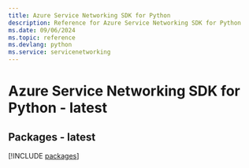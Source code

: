 ```yaml
---
title: Azure Service Networking SDK for Python
description: Reference for Azure Service Networking SDK for Python
ms.date: 09/06/2024
ms.topic: reference
ms.devlang: python
ms.service: servicenetworking
---
```

# Azure Service Networking SDK for Python - latest
## Packages - latest
[!INCLUDE [packages](service-networking-index.md)]